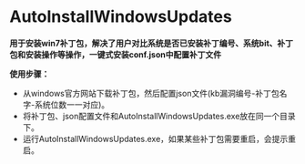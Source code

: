 # AutoInstallWindowsUpdates
**用于安装win7补丁包，解决了用户对比系统是否已安装补丁编号、系统bit、补丁包和安装操作等操作，一键式安装conf.json中配置补丁文件**

**使用步骤：**
- 从windows官方网站下载补丁包，然后配置json文件(kb漏洞编号-补丁包名字-系统位数一一对应)。
- 将补丁包、json配置文件和AutoInstallWindowsUpdates.exe放在同一个目录下。
- 运行AutoInstallWindowsUpdates.exe，如果某些补丁包需要重启，会提示重启。
